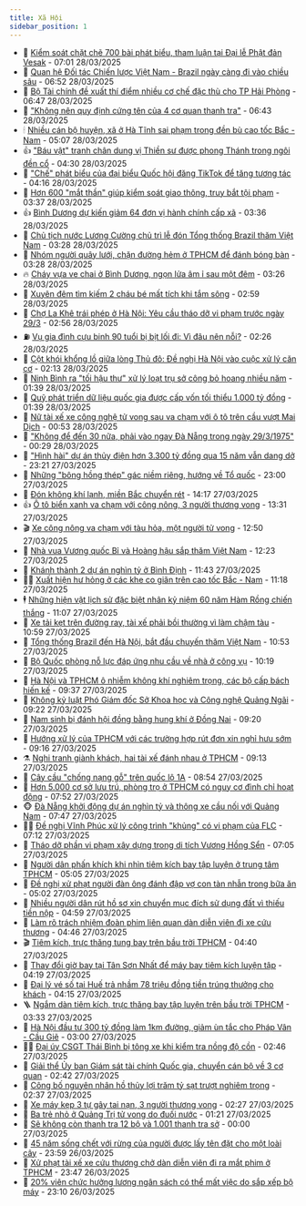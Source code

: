 ```yaml
---
title: Xã Hội
sidebar_position: 1
---
```


<!-- dantri-xa-hoi:START -->
- 🫣 [Kiểm soát chặt chẽ 700 bài phát biểu, tham luận tại Đại lễ Phật đản Vesak](https://dantri.com.vn/xa-hoi/kiem-soat-chat-che-700-bai-phat-bieu-tham-luan-tai-dai-le-phat-dan-vesak-20250328133122757.htm) - 07:01 28/03/2025
- 💼 [Quan hệ Đối tác Chiến lược Việt Nam - Brazil ngày càng đi vào chiều sâu](https://dantri.com.vn/xa-hoi/quan-he-doi-tac-chien-luoc-viet-nam-brazil-ngay-cang-di-vao-chieu-sau-20250328130604652.htm) - 06:52 28/03/2025
- 🎊 [Bộ Tài chính đề xuất thí điểm nhiều cơ chế đặc thù cho TP Hải Phòng](https://dantri.com.vn/xa-hoi/bo-tai-chinh-de-xuat-thi-diem-nhieu-co-che-dac-thu-cho-tp-hai-phong-20250328132227266.htm) - 06:47 28/03/2025
- 🙉 [&quot;Không nên quy định cứng tên của 4 cơ quan thanh tra&quot;](https://dantri.com.vn/xa-hoi/khong-nen-quy-dinh-cung-ten-cua-4-co-quan-thanh-tra-20250328131215760.htm) - 06:43 28/03/2025
- 🕯 [Nhiều cán bộ huyện, xã ở Hà Tĩnh sai phạm trong đền bù cao tốc Bắc - Nam](https://dantri.com.vn/xa-hoi/nhieu-can-bo-huyen-xa-o-ha-tinh-sai-pham-trong-den-bu-cao-toc-bac-nam-20250328114757402.htm) - 05:07 28/03/2025
- 👍 [&quot;Báu vật&quot; tranh chân dung vị Thiền sư được phong Thánh trong ngôi đền cổ](https://dantri.com.vn/xa-hoi/bau-vat-tranh-chan-dung-vi-thien-su-duoc-phong-thanh-trong-ngoi-den-co-20250328111106835.htm) - 04:30 28/03/2025
- 🤖 [&quot;Chế&quot; phát biểu của đại biểu Quốc hội đăng TikTok để tăng tương tác](https://dantri.com.vn/xa-hoi/che-phat-bieu-cua-dai-bieu-quoc-hoi-dang-tiktok-de-tang-tuong-tac-20250328104057482.htm) - 04:16 28/03/2025
- 🙉 [Hơn 600 &quot;mắt thần&quot; giúp kiểm soát giao thông, truy bắt tội phạm](https://dantri.com.vn/xa-hoi/hon-600-mat-than-giup-kiem-soat-giao-thong-truy-bat-toi-pham-20250328073631842.htm) - 03:37 28/03/2025
- 👍 [Bình Dương dự kiến giảm 64 đơn vị hành chính cấp xã](https://dantri.com.vn/noi-vu/binh-duong-du-kien-giam-64-don-vi-hanh-chinh-cap-xa-20250328100347331.htm) - 03:36 28/03/2025
- 🗽 [Chủ tịch nước Lương Cường chủ trì lễ đón Tổng thống Brazil thăm Việt Nam](https://dantri.com.vn/xa-hoi/chu-tich-nuoc-luong-cuong-chu-tri-le-don-tong-thong-brazil-tham-viet-nam-20250327222145176.htm) - 03:28 28/03/2025
- 🗽 [Nhóm người quây lưới, chặn đường hẻm ở TPHCM để đánh bóng bàn](https://dantri.com.vn/xa-hoi/nhom-nguoi-quay-luoi-chan-duong-hem-o-tphcm-de-danh-bong-ban-20250328093923246.htm) - 03:28 28/03/2025
- 🔥 [Cháy vựa ve chai ở Bình Dương, ngọn lửa âm ỉ sau một đêm](https://dantri.com.vn/xa-hoi/chay-vua-ve-chai-o-binh-duong-ngon-lua-am-i-sau-mot-dem-20250328085609858.htm) - 03:26 28/03/2025
- 🦒 [Xuyên đêm tìm kiếm 2 cháu bé mất tích khi tắm sông](https://dantri.com.vn/xa-hoi/xuyen-dem-tim-kiem-2-chau-be-mat-tich-khi-tam-song-20250328093745362.htm) - 02:59 28/03/2025
- 🧐 [Chợ La Khê trái phép ở Hà Nội: Yêu cầu tháo dỡ vi phạm trước ngày 29/3](https://dantri.com.vn/xa-hoi/cho-la-khe-trai-phep-o-ha-noi-yeu-cau-thao-do-vi-pham-truoc-ngay-293-20250328093328503.htm) - 02:56 28/03/2025
- ⛽️ [Vụ gia đình cựu binh 90 tuổi bị bịt lối đi: Vì đâu nên nỗi?](https://dantri.com.vn/xa-hoi/vu-gia-dinh-cuu-binh-90-tuoi-bi-bit-loi-di-vi-dau-nen-noi-20250328090622071.htm) - 02:26 28/03/2025
- 🚀 [Cột khói khổng lồ giữa lòng Thủ đô: Đề nghị Hà Nội vào cuộc xử lý căn cơ](https://dantri.com.vn/xa-hoi/cot-khoi-khong-lo-giua-long-thu-do-de-nghi-ha-noi-vao-cuoc-xu-ly-can-co-20250327225906526.htm) - 02:13 28/03/2025
- 🦒 [Ninh Bình ra &quot;tối hậu thư&quot; xử lý loạt trụ sở công bỏ hoang nhiều năm](https://dantri.com.vn/xa-hoi/ninh-binh-ra-toi-hau-thu-xu-ly-loat-tru-so-cong-bo-hoang-nhieu-nam-20250328083136145.htm) - 01:39 28/03/2025
- 🦅 [Quỹ phát triển dữ liệu quốc gia được cấp vốn tối thiểu 1.000 tỷ đồng](https://dantri.com.vn/xa-hoi/quy-phat-trien-du-lieu-quoc-gia-duoc-cap-von-toi-thieu-1000-ty-dong-20250328083103281.htm) - 01:39 28/03/2025
- 🚀 [Nữ tài xế xe công nghệ tử vong sau va chạm với ô tô trên cầu vượt Mai Dịch](https://dantri.com.vn/xa-hoi/nu-tai-xe-xe-cong-nghe-tu-vong-sau-va-cham-voi-o-to-tren-cau-vuot-mai-dich-20250328074644951.htm) - 00:53 28/03/2025
- 🦅 [&quot;Không để đến 30 nữa, phải vào ngay Đà Nẵng trong ngày 29/3/1975&quot;](https://dantri.com.vn/xa-hoi/khong-de-den-30-nua-phai-vao-ngay-da-nang-trong-ngay-2931975-20250326222803802.htm) - 00:29 28/03/2025
- 🤠 [&quot;Hình hài&quot; dự án thủy điện hơn 3.300 tỷ đồng qua 15 năm vẫn dang dở](https://dantri.com.vn/xa-hoi/hinh-hai-du-an-thuy-dien-hon-3300-ty-dong-qua-15-nam-van-dang-do-20250327110736199.htm) - 23:21 27/03/2025
- 💄 [Những &quot;bông hồng thép&quot; gác niềm riêng, hướng về Tổ quốc](https://dantri.com.vn/xa-hoi/nhung-bong-hong-thep-gac-niem-rieng-huong-ve-to-quoc-20250328001703425.htm) - 23:00 27/03/2025
- 🥷 [Đón không khí lạnh, miền Bắc chuyển rét](https://dantri.com.vn/xa-hoi/don-khong-khi-lanh-mien-bac-chuyen-ret-20250327210515635.htm) - 14:17 27/03/2025
- 👍 [Ô tô biển xanh va chạm với công nông, 3 người thương vong](https://dantri.com.vn/xa-hoi/o-to-bien-xanh-va-cham-voi-cong-nong-3-nguoi-thuong-vong-20250327193748400.htm) - 13:31 27/03/2025
- 🎬 [Xe công nông va chạm với tàu hỏa, một người tử vong](https://dantri.com.vn/xa-hoi/xe-cong-nong-va-cham-voi-tau-hoa-mot-nguoi-tu-vong-20250327192759321.htm) - 12:50 27/03/2025
- 🦒 [Nhà vua Vương quốc Bỉ và Hoàng hậu sắp thăm Việt Nam](https://dantri.com.vn/xa-hoi/nha-vua-vuong-quoc-bi-va-hoang-hau-sap-tham-viet-nam-20250327184912663.htm) - 12:23 27/03/2025
- 🌊 [Khánh thành 2 dự án nghìn tỷ ở Bình Định](https://dantri.com.vn/xa-hoi/khanh-thanh-2-du-an-nghin-ty-o-binh-dinh-20250327180728666.htm) - 11:43 27/03/2025
- 🧑‍💻 [Xuất hiện hư hỏng ở các khe co giãn trên cao tốc Bắc - Nam](https://dantri.com.vn/xa-hoi/xuat-hien-hu-hong-o-cac-khe-co-gian-tren-cao-toc-bac-nam-20250327174550623.htm) - 11:18 27/03/2025
- 🕴 [Những hiện vật lịch sử đặc biệt nhân kỷ niệm 60 năm Hàm Rồng chiến thắng](https://dantri.com.vn/xa-hoi/nhung-hien-vat-lich-su-dac-biet-nhan-ky-niem-60-nam-ham-rong-chien-thang-20250327174258155.htm) - 11:07 27/03/2025
- 🤔 [Xe tải kẹt trên đường ray, tài xế phải bồi thường vì làm chậm tàu](https://dantri.com.vn/xa-hoi/xe-tai-ket-tren-duong-ray-tai-xe-phai-boi-thuong-vi-lam-cham-tau-20250327144446530.htm) - 10:59 27/03/2025
- 💄 [Tổng thống Brazil đến Hà Nội, bắt đầu chuyến thăm Việt Nam](https://dantri.com.vn/xa-hoi/tong-thong-brazil-den-ha-noi-bat-dau-chuyen-tham-viet-nam-20250327172815163.htm) - 10:53 27/03/2025
- 🧠 [Bộ Quốc phòng nỗ lực đáp ứng nhu cầu về nhà ở công vụ](https://dantri.com.vn/xa-hoi/bo-quoc-phong-no-luc-dap-ung-nhu-cau-ve-nha-o-cong-vu-20250327155153581.htm) - 10:19 27/03/2025
- 🦣 [Hà Nội và TPHCM ô nhiễm không khí nghiêm trọng, các bộ cấp bách hiến kế](https://dantri.com.vn/xa-hoi/ha-noi-va-tphcm-o-nhiem-khong-khi-nghiem-trong-cac-bo-cap-bach-hien-ke-20250327161843278.htm) - 09:37 27/03/2025
- 💫 [Không kỷ luật Phó Giám đốc Sở Khoa học và Công nghệ Quảng Ngãi](https://dantri.com.vn/xa-hoi/khong-ky-luat-pho-giam-doc-so-khoa-hoc-va-cong-nghe-quang-ngai-20250327150046780.htm) - 09:22 27/03/2025
- 🚀 [Nam sinh bị đánh hội đồng bằng hung khí ở Đồng Nai](https://dantri.com.vn/xa-hoi/nam-sinh-bi-danh-hoi-dong-bang-hung-khi-o-dong-nai-20250327160502940.htm) - 09:20 27/03/2025
- 🤔 [Hướng xử lý của TPHCM với các trường hợp rút đơn xin nghỉ hưu sớm](https://dantri.com.vn/xa-hoi/huong-xu-ly-cua-tphcm-voi-cac-truong-hop-rut-don-xin-nghi-huu-som-20250327160025033.htm) - 09:16 27/03/2025
- ⚗️ [Nghi tranh giành khách, hai tài xế đánh nhau ở TPHCM](https://dantri.com.vn/xa-hoi/nghi-tranh-gianh-khach-hai-tai-xe-danh-nhau-o-tphcm-20250327155231669.htm) - 09:13 27/03/2025
- 🫶 [Cây cầu &quot;chống nạng gỗ&quot; trên quốc lộ 1A](https://dantri.com.vn/xa-hoi/cay-cau-chong-nang-go-tren-quoc-lo-1a-20250327091135812.htm) - 08:54 27/03/2025
- 🌮 [Hơn 5.000 cơ sở lưu trú, phòng trọ ở TPHCM có nguy cơ đình chỉ hoạt động](https://dantri.com.vn/xa-hoi/hon-5000-co-so-luu-tru-phong-tro-o-tphcm-co-nguy-co-dinh-chi-hoat-dong-20250321213123392.htm) - 07:52 27/03/2025
- 🐵 [Đà Nẵng khởi động dự án nghìn tỷ và thông xe cầu nối với Quảng Nam](https://dantri.com.vn/xa-hoi/da-nang-khoi-dong-du-an-nghin-ty-va-thong-xe-cau-noi-voi-quang-nam-20250327121945559.htm) - 07:47 27/03/2025
- 🧑‍🏫 [Đề nghị Vĩnh Phúc xử lý công trình &quot;khủng&quot; có vi phạm của FLC](https://dantri.com.vn/xa-hoi/de-nghi-vinh-phuc-xu-ly-cong-trinh-khung-co-vi-pham-cua-flc-20250327140534864.htm) - 07:12 27/03/2025
- 💫 [Tháo dỡ phần vi phạm xây dựng trong di tích Vương Hồng Sển](https://dantri.com.vn/xa-hoi/thao-do-phan-vi-pham-xay-dung-trong-di-tich-vuong-hong-sen-20250327132824334.htm) - 07:05 27/03/2025
- 🦩 [Người dân phấn khích khi nhìn tiêm kích bay tập luyện ở trung tâm TPHCM](https://dantri.com.vn/xa-hoi/nguoi-dan-phan-khich-khi-nhin-tiem-kich-bay-tap-luyen-o-trung-tam-tphcm-20250327114815270.htm) - 05:05 27/03/2025
- 🦄 [Đề nghị xử phạt người đàn ông đánh đập vợ con tàn nhẫn trong bữa ăn](https://dantri.com.vn/xa-hoi/de-nghi-xu-phat-nguoi-dan-ong-danh-dap-vo-con-tan-nhan-trong-bua-an-20250327113828159.htm) - 05:02 27/03/2025
- 💂 [Nhiều người dân rút hồ sơ xin chuyển mục đích sử dụng đất vì thiếu tiền nộp](https://dantri.com.vn/xa-hoi/nhieu-nguoi-dan-rut-ho-so-xin-chuyen-muc-dich-su-dung-dat-vi-thieu-tien-nop-20250327110920958.htm) - 04:59 27/03/2025
- 💄 [Làm rõ trách nhiệm đoàn phim liên quan dàn diễn viên đi xe cứu thương](https://dantri.com.vn/xa-hoi/lam-ro-trach-nhiem-doan-phim-lien-quan-dan-dien-vien-di-xe-cuu-thuong-20250327105120634.htm) - 04:46 27/03/2025
- 🎬 [Tiêm kích, trực thăng tung bay trên bầu trời TPHCM](https://dantri.com.vn/xa-hoi/tiem-kich-truc-thang-tung-bay-tren-bau-troi-tphcm-20250327102536592.htm) - 04:40 27/03/2025
- 👀 [Thay đổi giờ bay tại Tân Sơn Nhất để máy bay tiêm kích luyện tập](https://dantri.com.vn/xa-hoi/thay-doi-gio-bay-tai-tan-son-nhat-de-may-bay-tiem-kich-luyen-tap-20250327103251787.htm) - 04:19 27/03/2025
- 💃 [Đại lý vé số tại Huế trả nhầm 78 triệu đồng tiền trúng thưởng cho khách](https://dantri.com.vn/xa-hoi/dai-ly-ve-so-tai-hue-tra-nham-78-trieu-dong-tien-trung-thuong-cho-khach-20250327102252377.htm) - 04:15 27/03/2025
- 🪜 [Ngắm dàn tiêm kích, trực thăng bay tập luyện trên bầu trời TPHCM](https://dantri.com.vn/xa-hoi/ngam-dan-tiem-kich-truc-thang-bay-tap-luyen-tren-bau-troi-tphcm-20250326212150806.htm) - 03:33 27/03/2025
- 📝 [Hà Nội đầu tư 300 tỷ đồng làm 1km đường, giảm ùn tắc cho Pháp Vân - Cầu Giẽ](https://dantri.com.vn/xa-hoi/ha-noi-dau-tu-300-ty-dong-lam-1km-duong-giam-un-tac-cho-phap-van-cau-gie-20250327092729652.htm) - 03:00 27/03/2025
- 🧑‍💻 [Đại úy CSGT Thái Bình bị tông xe khi kiểm tra nồng độ cồn](https://dantri.com.vn/xa-hoi/dai-uy-csgt-thai-binh-bi-tong-xe-khi-kiem-tra-nong-do-con-20250327091608703.htm) - 02:46 27/03/2025
- 👺 [Giải thể Ủy ban Giám sát tài chính Quốc gia, chuyển cán bộ về 3 cơ quan](https://dantri.com.vn/xa-hoi/giai-the-uy-ban-giam-sat-tai-chinh-quoc-gia-chuyen-can-bo-ve-3-co-quan-20250327090753085.htm) - 02:42 27/03/2025
- 🌮 [Công bố nguyên nhân hồ thủy lợi trăm tỷ sạt trượt nghiêm trọng](https://dantri.com.vn/xa-hoi/cong-bo-nguyen-nhan-ho-thuy-loi-tram-ty-sat-truot-nghiem-trong-20250327091200669.htm) - 02:37 27/03/2025
- 🤭 [Xe máy kẹp 3 tự gây tai nạn, 3 người thương vong](https://dantri.com.vn/xa-hoi/xe-may-kep-3-tu-gay-tai-nan-3-nguoi-thuong-vong-20250327083754686.htm) - 02:27 27/03/2025
- 💪 [Ba trẻ nhỏ ở Quảng Trị tử vong do đuối nước](https://dantri.com.vn/xa-hoi/ba-tre-nho-o-quang-tri-tu-vong-do-duoi-nuoc-20250327080028819.htm) - 01:21 27/03/2025
- 🧰 [Sẽ không còn thanh tra 12 bộ và 1.001 thanh tra sở](https://dantri.com.vn/xa-hoi/se-khong-con-thanh-tra-12-bo-va-1001-thanh-tra-so-20250326213645041.htm) - 00:00 27/03/2025
- 🤡 [45 năm sống chết với rừng của người được lấy tên đặt cho một loài cây](https://dantri.com.vn/xa-hoi/45-nam-song-chet-voi-rung-cua-nguoi-duoc-lay-ten-dat-cho-mot-loai-cay-20250326110806591.htm) - 23:59 26/03/2025
- 🦆 [Xử phạt tài xế xe cứu thương chở dàn diễn viên đi ra mắt phim ở TPHCM](https://dantri.com.vn/xa-hoi/xu-phat-tai-xe-xe-cuu-thuong-cho-dan-dien-vien-di-ra-mat-phim-o-tphcm-20250326232254735.htm) - 23:47 26/03/2025
- 🦍 [20% viên chức hưởng lương ngân sách có thể mất việc do sắp xếp bộ máy](https://dantri.com.vn/xa-hoi/20-vien-chuc-huong-luong-ngan-sach-co-the-mat-viec-do-sap-xep-bo-may-20250325130640977.htm) - 23:10 26/03/2025<!-- dantri-xa-hoi:END -->
